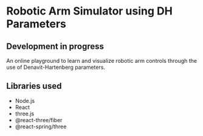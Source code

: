 # Robotic Arm Simulator using DH Parameters

## Development in progress

An online playground to learn and visualize robotic arm controls through the use of Denavit-Hartenberg parameters.

## Libraries used

- Node.js
- React
- three.js
- @react-three/fiber
- @react-spring/three

